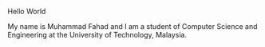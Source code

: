 Hello World

My name is Muhammad Fahad and I am a student of Computer Science and Engineering at the University of Technology, Malaysia.